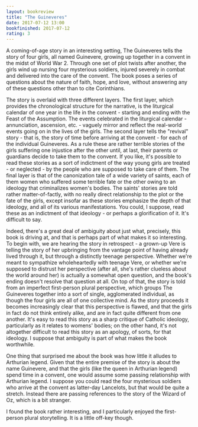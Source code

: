 ```yaml
---
layout: bookreview
title: "The Guineveres"
date: 2017-07-12 13:00
bookfinished: 2017-07-12
rating: 3
---
```


A coming-of-age story in an interesting setting, The Guineveres tells the story of four girls, all named Guinevere, growing up together in a convent in the midst of World War 2. Through one set of plot twists after another, the girls wind up nursing four mysterious soldiers, injured severely in combat and delivered into the care of the convent. The book poses a series of questions about the nature of faith, hope, and love, without answering any of these questions other than to cite Corinthians.



The story is overlaid with three different layers. The first layer, which provides the chronological structure for the narrative, is the liturgical calendar of one year in the life in the convent - starting and ending with the Feast of the Assumption. The events celebrated in the liturgical calendar - annunciation, ascension, etc. - vaguely mirror and reflect the real-world events going on in the lives of the girls. The second layer tells the "revival" story - that is, the story of time before arriving at the convent - for each of the individual Guineveres. As a rule these are rather terrible stories of the girls suffering one injustice after the other until, at last, their parents or guardians decide to take them to the convent. If you like, it's possible to read these stories as a sort of indictment of the way young girls are treated - or neglected - by the people who are supposed to take care of them. The final layer is that of the canonization tale of a wide variety of saints, each of them women who suffered some terrible fate or the other owing to an ideology that criminalizes women's bodies. The saints' stories are told rather matter-of-factly, with no really direct relationship to the plot or the fate of the girls, except insofar as these stories emphasize the depth of that ideology, and all of its various manifestations. You could, I suppose, read these as an indictment of that ideology - or perhaps a glorification of it. It's difficult to say.



Indeed, there's a great deal of ambiguity about just what, precisely, this book is driving at, and that is perhaps part of what makes it so interesting. To begin with, we are hearing the story in retrospect - a grown-up Vere is telling the story of her upbringing from the vantage point of having already lived through it, but through a distinctly teenage perspective. Whether we're meant to sympathize wholeheartedly with teenage Vere, or whether we're supposed to distrust her perspective (after all, she's rather clueless about the world around her) is actually a somewhat open question, and the book's ending doesn't resolve that question at all. On top of that, the story is told from an imperfect first-person plural perspective, which groups The Guineveres together into a sort of single, agglomerated individual, as though the four girls are all of one collective mind. As the story proceeds it becomes increasingly clear that this perspective is flawed, and that the girls in fact do not think entirely alike, and are in fact quite different from one another. It's easy to read this story as a sharp critique of Catholic ideology, particularly as it relates to womens' bodies; on the other hand, it's not altogether difficult to read this story as an apology, of sorts, for that ideology. I suppose that ambiguity is part of what makes the book worthwhile.



One thing that surprised me about the book was how little it alludes to Arthurian legend. Given that the entire premise of the story is about the name Guinevere, and that the girls (like the queen in Arthurian legend) spend time in a convent, one would assume some passing relationship with Arthurian legend. I suppose you could read the four mysterious soldiers who arrive at the convent as latter-day Lancelots, but that would be quite a stretch. Instead there are passing references to the story of the Wizard of Oz, which is a bit stranger.



I found the book rather interesting, and I particularly enjoyed the first-person plural storytelling. It is a little off-key though.